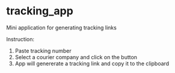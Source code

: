 # tracking_app

Mini application for generating tracking links

Instruction:
1. Paste tracking number
2. Select a courier company and click on the button
3. App will genererate a tracking link and copy it to the clipboard